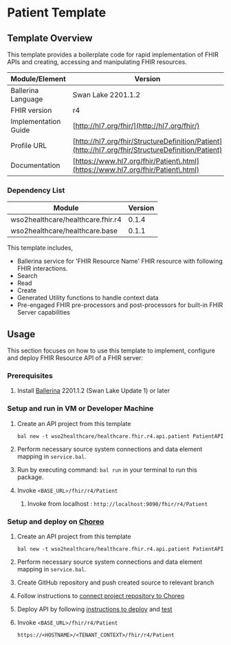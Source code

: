 

# Patient Template

## Template Overview

This template provides a boilerplate code for rapid implementation of FHIR APIs and creating, accessing and manipulating FHIR resources.


| Module/Element       | Version |
|---| --- |
| Ballerina Language   | Swan Lake 2201.1.2 |
| FHIR version         | r4 |
| Implementation Guide | [http://hl7.org/fhir/](http://hl7.org/fhir/) |
| Profile URL          | [http://hl7.org/fhir/StructureDefinition/Patient](http://hl7.org/fhir/StructureDefinition/Patient) |
| Documentation        | [https://www.hl7.org/fhir/Patient\.html](https://www.hl7.org/fhir/Patient\.html) |

### Dependency List

| Module | Version |
| --- | --- |
| wso2healthcare/healthcare.fhir.r4 | 0.1.4 |
| wso2healthcare/healthcare.base    | 0.1.1 |

This template includes,

- Ballerina service for 'FHIR Resource Name' FHIR resource with following FHIR interactions.
- Search
- Read
- Create
- Generated Utility functions to handle context data
- Pre-engaged FHIR pre-processors and post-processors for built-in FHIR Server capabilities

## Usage
This section focuses on how to use this template to implement, configure and deploy FHIR Resource API of a FHIR server:

### Prerequisites

1. Install [Ballerina](https://ballerina.io/learn/install-ballerina/set-up-ballerina/) 2201.1.2 (Swan Lake Update 1) or later

### Setup and run in VM or Developer Machine

1) Create an API project from this template

    ```bal new -t wso2healthcare/healthcare.fhir.r4.api.patient PatientAPI```
2) Perform necessary source system connections and data element mapping in `service.bal`.

3) Run by executing command: `bal run` in your terminal to run this package.

4) Invoke `<BASE_URL>/fhir/r4/Patient`
    1) Invoke from localhost : `http://localhost:9090/fhir/r4/Patient`

### Setup and deploy on [Choreo](https://wso2.com/choreo/)
1) Create an API project from this template

    ```bal new -t wso2healthcare/healthcare.fhir.r4.api.patient PatientAPI```
2) Perform necessary source system connections and data element mapping in `service.bal`.

3) Create GitHub repository and push created source to relevant branch

4) Follow instructions to [connect project repository to Choreo](https://wso2.com/choreo/docs/tutorials/connect-your-existing-ballerina-project-to-choreo/)

5) Deploy API by following [instructions to deploy](https://wso2.com/choreo/docs/tutorials/create-your-first-rest-api/#step-2-deploy) and [test](https://wso2.com/choreo/docs/tutorials/create-your-first-rest-api/#step-2-deploy)

6) Invoke `<BASE_URL>/fhir/r4/Patient`

    `https://<HOSTNAME>/<TENANT_CONTEXT>/fhir/r4/Patient`
